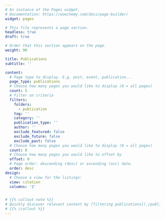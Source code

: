 ```yaml
---
# An instance of the Pages widget.
# Documentation: https://wowchemy.com/docs/page-builder/
widget: pages

# This file represents a page section.
headless: true
draft: true

# Order that this section appears on the page.
weight: 90

title: Publications
subtitle: ''

content:
  # Page type to display. E.g. post, event, publication...
  page_type: publications
  # Choose how many pages you would like to display (0 = all pages)
  count: 5
  # Filter on criteria
  filters:
    folders:
      - publication
    tag: ''
    category: ''
    publication_type: ''
    author: ''
    exclude_featured: false
    exclude_future: false
    exclude_past: false
  # Choose how many pages you would like to display (0 = all pages)
  count: 0
  # Choose how many pages you would like to offset by
  offset: 0
  # Page order: descending (desc) or ascending (asc) date.
  order: desc
design:
  # Choose a view for the listings:
  view: citation
  columns: '2'


# {{% callout note %}}
# Quickly discover relevant content by [filtering publications](./publication/).
# {{% /callout %}}
---
```

